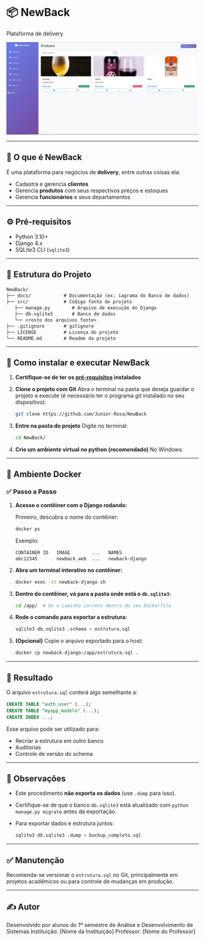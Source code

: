 # 📦 NewBack
Plataforma de delivery

![Screenshot](docs/readmeimages/produtos.png)

---

## :truck: O que é NewBack

É uma plataforma para negócios de **delivery**, entre outras coisas ela:

* Cadastra e gerencia **clientes**
* Gerencia **produtos** com seus respectivos preços e estoques
* Gerencia **funcionários** e seus departamentos

---

## ⚙️ Pré-requisitos

* Python 3.10+
* Django 4.x
* SQLite3 CLI (`sqlite3`)

---

## 📂 Estrutura do Projeto

```
NewBack/
├── docs/            # Documentação (ex: iagrama do Banco de dados)
├── src/             # Código fonte do projeto
   ├── manage.py        # Arquivo de execução do Django
   ├── db.sqlite3       # Banco de dados
   └── <resto dos arquivos fonte>
├── .gitignore       # gitignore
├── LICENSE          # Licença do projeto
└── README.md        # Readme do projeto
```

---

## 🔧 Como instalar e executar NewBack

1. **Certifique-se de ter os [pré-requisitos](#️-pré-requisitos) instalados**

2. **Clone o projeto com Git**
Abra o terminal na pasta que deseja guardar o projeto e execute (é necessário ter o programa *git* instalado no seu dispositivo):

   ```bash
   git clone https://github.com/Junior-Rosa/NewBack
   ```

3. **Entre na pasta do projeto**
Digite no terminal:

   ```bash
   cd NewBack/
   ```

4. **Crie um ambiente virtual no python (recomendado)**
No Windows
   
   
   
   
   
   
   
   <!-- ```bash
   sqlite3 db.sqlite3 .schema > estrutura.sql
   ```

   Isso irá gerar o arquivo `estrutura.sql` com todos os comandos `CREATE TABLE`, `INDEX`, etc. -->

---

## 🐳 Ambiente Docker

### ✅ Passo a Passo

1. **Acesse o contêiner com o Django rodando:**

   Primeiro, descubra o nome do contêiner:

   ```bash
   docker ps
   ```

   Exemplo:

   ```
   CONTAINER ID   IMAGE        ...   NAMES
   abc12345       newback_web  ...   newback-django
   ```

2. **Abra um terminal interativo no contêiner:**

   ```bash
   docker exec -it newback-django sh
   ```

3. **Dentro do contêiner, vá para a pasta onde está o `db.sqlite3`:**

   ```sh
   cd /app/  # Ou o caminho correto dentro do seu Dockerfile
   ```

4. **Rode o comando para exportar a estrutura:**

   ```sh
   sqlite3 db.sqlite3 .schema > estrutura.sql
   ```

5. **(Opcional)** Copie o arquivo exportado para o host:

   ```bash
   docker cp newback-django:/app/estrutura.sql .
   ```

---

## 📁 Resultado

O arquivo `estrutura.sql` conterá algo semelhante a:

```sql
CREATE TABLE "auth_user" (...);
CREATE TABLE "myapp_modelo" (...);
CREATE INDEX ...;
```

Esse arquivo pode ser utilizado para:

* Recriar a estrutura em outro banco
* Auditorias
* Controle de versão do schema

---

## 📌 Observações

* Este procedimento **não exporta os dados** (use `.dump` para isso).
* Certifique-se de que o banco `db.sqlite3` está atualizado com `python manage.py migrate` antes da exportação.
* Para exportar dados e estrutura juntos:

  ```bash
  sqlite3 db.sqlite3 .dump > backup_completo.sql
  ```

---

## ✅ Manutenção

Recomenda-se versionar o `estrutura.sql` no Git, principalmente em projetos acadêmicos ou para controle de mudanças em produção.

---

## ✍️ Autor

Desenvolvido por alunos do 1º semestre de Análise e Desenvolvimento de Sistemas
Instituição: \[Nome da Instituição]
Professor: \[Nome do Professor]